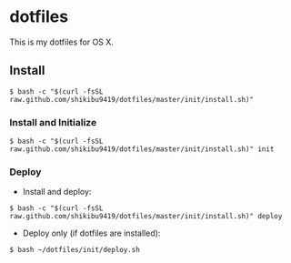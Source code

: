 # dotfiles
This is my dotfiles for OS X.

## Install
```
$ bash -c "$(curl -fsSL raw.github.com/shikibu9419/dotfiles/master/init/install.sh)"
```

### Install and Initialize
```
$ bash -c "$(curl -fsSL raw.github.com/shikibu9419/dotfiles/master/init/install.sh)" init
```

### Deploy
- Install and deploy:
```
$ bash -c "$(curl -fsSL raw.github.com/shikibu9419/dotfiles/master/init/install.sh)" deploy
```

- Deploy only (if dotfiles are installed):
```
$ bash ~/dotfiles/init/deploy.sh
```
